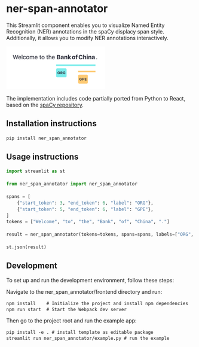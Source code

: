 # ner-span-annotator

This Streamlit component enables you to visualize Named Entity Recognition (NER) annotations in the spaCy displacy span style. Additionally, it allows you to modify NER annotations interactively.

![example.png](example.png)

The implementation includes code partially ported from Python to React, based on the [spaCy repository](https://github.com/explosion/spaCy/tree/master/spacy/displacy).


## Installation instructions

```sh
pip install ner_span_annotator
```

## Usage instructions

```python
import streamlit as st

from ner_span_annotator import ner_span_annotator

spans = [
    {"start_token": 3, "end_token": 6, "label": "ORG"},
    {"start_token": 5, "end_token": 6, "label": "GPE"},
]
tokens = ["Welcome", "to", "the", "Bank", "of", "China", "."]

result = ner_span_annotator(tokens=tokens, spans=spans, labels=["ORG", "GPE"])

st.json(result)
```

## Development
To set up and run the development environment, follow these steps:

Navigate to the ner_span_annotator/frontend directory and run:

```
npm install    # Initialize the project and install npm dependencies
npm run start  # Start the Webpack dev server
```

Then go to the project root and run the example app:
```
pip install -e . # install template as editable package
streamlit run ner_span_annotator/example.py # run the example
```

